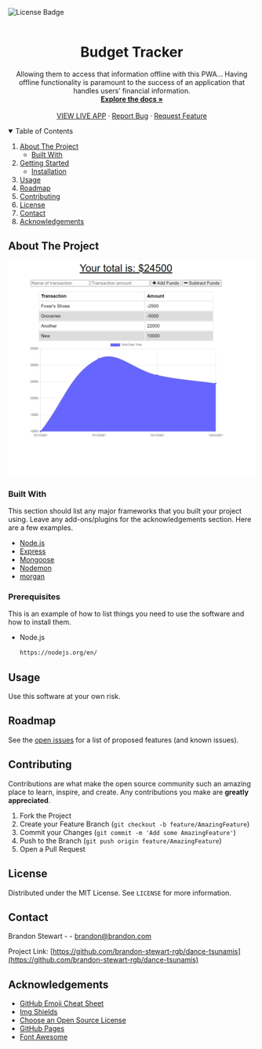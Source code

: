 ![License Badge](https://img.shields.io/static/v1?label=license&message=MIT+License&color=brightgreen&style=for-the-badge)
<br />
<br />
<p align="center">


  <h1 align="center">Budget Tracker</h1>

  <p align="center">
    Allowing them to access that information offline with this PWA... Having offline functionality is paramount to the success of an application that handles users’ financial information.
    <br />
    <a href="https://github.com/brandon-stewart-rgb/dance-tsunamis"><strong>Explore the docs »</strong></a>
    <br />
    <br />
    <a href="https://budget--track.herokuapp.com/">VIEW LIVE APP</a>
    ·
    <a href="https://github.com/brandon-stewart-rgb/dance-tsunamis/issues">Report Bug</a>
    ·
    <a href="https://github.com/brandon-stewart-rgb/dance-tsunamis/issues">Request Feature</a>
  </p>
</p>



<!-- TABLE OF CONTENTS -->
<details open="open">
  <summary>Table of Contents</summary>
  <ol>
    <li>
      <a href="#about-the-project">About The Project</a>
      <ul>
        <li><a href="#built-with">Built With</a></li>
      </ul>
    </li>
    <li>
      <a href="#getting-started">Getting Started</a>
      <ul>
        <li><a href="#installation">Installation</a></li>
      </ul>
    </li>
    <li><a href="#usage">Usage</a></li>
    <li><a href="#roadmap">Roadmap</a></li>
    <li><a href="#contributing">Contributing</a></li>
    <li><a href="#license">License</a></li>
    <li><a href="#contact">Contact</a></li>
    <li><a href="#acknowledgements">Acknowledgements</a></li>
  </ol>
</details>



<!-- ABOUT THE PROJECT -->
## About The Project

![Screenshot ](public/assets/images/ss.png)



### Built With

This section should list any major frameworks that you built your project using. Leave any add-ons/plugins for the acknowledgements section. Here are a few examples.
* [Node.js](https://nodejs.com)
* [Express](https://expressjs.com/)
* [Mongoose](https://mongoosejs.com/)
* [Nodemon](https://www.npmjs.com/package/nodemon)
* [morgan](https://www.npmjs.com/package/morgan)

 


<!-- GETTING STARTED -->

### Prerequisites

This is an example of how to list things you need to use the software and how to install them.
* Node.js
  ```sh
  https://nodejs.org/en/
  ```


## Usage

Use this software at your own risk.



<!-- ROADMAP -->
## Roadmap

See the [open issues](https://github.com/brandon-stewart-rgb/dance-tsunamis/issues) for a list of proposed features (and known issues).



<!-- CONTRIBUTING -->
## Contributing

Contributions are what make the open source community such an amazing place to learn, inspire, and create. Any contributions you make are **greatly appreciated**.

1. Fork the Project
2. Create your Feature Branch (`git checkout -b feature/AmazingFeature`)
3. Commit your Changes (`git commit -m 'Add some AmazingFeature'`)
4. Push to the Branch (`git push origin feature/AmazingFeature`)
5. Open a Pull Request



<!-- LICENSE -->
## License

Distributed under the MIT License. See `LICENSE` for more information.


<!-- CONTACT -->
## Contact

Brandon Stewart -  - brandon@brandon.com

Project Link: [https://github.com/brandon-stewart-rgb/dance-tsunamis](https://github.com/brandon-stewart-rgb/dance-tsunamis)



<!-- ACKNOWLEDGEMENTS -->
## Acknowledgements
* [GitHub Emoji Cheat Sheet](https://www.webpagefx.com/tools/emoji-cheat-sheet)
* [Img Shields](https://shields.io)
* [Choose an Open Source License](https://choosealicense.com)
* [GitHub Pages](https://pages.github.com)
* [Font Awesome](https://fontawesome.com)





